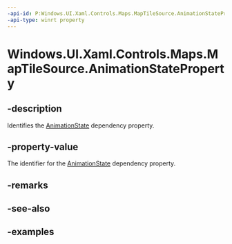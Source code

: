 ```yaml
---
-api-id: P:Windows.UI.Xaml.Controls.Maps.MapTileSource.AnimationStateProperty
-api-type: winrt property
---
```


<!-- Property syntax.
public DependencyProperty AnimationStateProperty { get; }
-->

# Windows.UI.Xaml.Controls.Maps.MapTileSource.AnimationStateProperty

## -description
Identifies the [AnimationState](maptilesource_animationstate.md) dependency property.

## -property-value
The identifier for the [AnimationState](maptilesource_animationstate.md) dependency property.

## -remarks

## -see-also

## -examples


